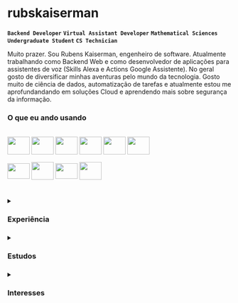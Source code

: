 # rubskaiserman
**`Backend Developer`** **`Virtual Assistant Developer`** **`Mathematical Sciences Undergraduate Student`** **`CS Technician`**

Muito prazer. Sou Rubens Kaiserman, engenheiro de software. Atualmente trabalhando como Backend Web e como desenvolvedor de aplicações para assistentes de voz (Skills Alexa e Actions Google Assistente). 
No geral gosto de diversificar minhas aventuras pelo mundo da tecnologia. Gosto muito de ciência de dados, automatização de tarefas e atualmente estou me aprofundandando em soluções Cloud e aprendendo mais sobre segurança da informação.

### O que eu ando usando
<div style="display: inline_block"><br>
  <img align="center" height="40" width="50" src="https://cdn.jsdelivr.net/gh/devicons/devicon/icons/typescript/typescript-plain.svg" />
  <img align="center" height="40" width="50" src="https://cdn.jsdelivr.net/gh/devicons/devicon/icons/nestjs/nestjs-plain.svg" />
  <img align="center" height="40" width="50" src="https://cdn.jsdelivr.net/gh/devicons/devicon/icons/nextjs/nextjs-original.svg" />
  <img align="center" height="40" width="50" src="https://cdn.jsdelivr.net/gh/devicons/devicon/icons/react/react-original.svg" />
  <img align="center" height="40" width="50" src="https://cdn.jsdelivr.net/gh/devicons/devicon/icons/python/python-original.svg" />
  <img align="center" height="40" width="50" src="https://cdn.jsdelivr.net/gh/devicons/devicon/icons/mysql/mysql-original.svg" />
  <br>
  <br>
  <img align="center" height="35" width="50" src="https://cdn.jsdelivr.net/gh/devicons/devicon/icons/ubuntu/ubuntu-plain.svg" />
  <img align="center" height="40" width="50" src="https://cdn.jsdelivr.net/gh/devicons/devicon/icons/bash/bash-original.svg" />
  <img align="center" height="35" width="50" src="https://cdn.jsdelivr.net/gh/devicons/devicon/icons/git/git-original.svg" />
  <img align="center" height="40" width="50" src="https://cdn.jsdelivr.net/gh/devicons/devicon/icons/amazonwebservices/amazonwebservices-original.svg" />
</div>

#

<details>
  <summary><h3>Experiência<h3></summary>
  <li>Backend Web/Voice Assistant Developer (AWS, NestJS, NextJS, React, Alexa Skills Kit & More)</li>
  <li>Web Developer Freelancer (FullStack Express + React)</li>
  <li>Web Developer Freelancer (Fullstack Flask + HTML, CSS, JS)</li>
  <li>Monitor de Programação IFRJ (Java + MySQL)</li>
  <li>Desenvolvedor Mobile Bolsista de pesquisa (Dart + Flutter + Firebase)</li>
</details>

<details>
  <summary><h3>Estudos<h3></summary>
  <li>Bach. Ciências Matemáticas e da Terra (Universidade Federal do Rio de Janeiro - UFRJ)</li>
  <li>Técnico. Informática (Instituto Federal do Rio de Janeiro - IFRJ)</li>
  <li>Iniciação Científica. Matemática (Instituto Nacional de Matemática Pura e Aplicada - IMPA)</li>
  <li>Cursos Web + Estudos Autodirigidos. Desenvolvimento de Software</li>
</details>

<details>
  <summary><h3>Interesses<h3></summary>
  <li>Backend Development</li>
  <li>Artificial Inteligence</li>
  <li>Data Science</li>
  <li>Cloud Computing</li>
  <li>Cybersecurity</li>
  <li>Software Architecture</li>
  <li>Embedded Systems</li>
</details>
